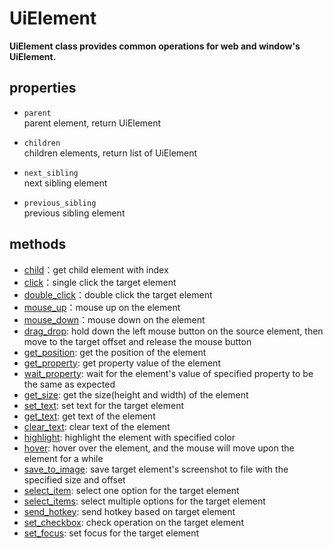 # UiElement <!-- {docsify-ignore-all} -->
**UiElement class provides common operations for web and window's UiElement.**  

## properties

- `parent`   
    parent element, return UiElement

- `children`  
    children elements, return list of UiElement

- `next_sibling`  
    next sibling element

- `previous_sibling`  
    previous sibling element

## methods
- [child](/doc/api/python/uielement/child.md)：get child element with index
- [click](/doc/api/python/uielement/click.md)：single click the target element
- [double_click](/doc/api/python/uielement/double_click.md)：double click the target element
- [mouse_up](/doc/api/python/uielement/mouse_up.md)：mouse up on the element
- [mouse_down](/doc/api/python/uielement/mouse_down.md)：mouse down on the element
- [drag_drop](/doc/api/python/uielement/drag_drop.md): hold down the left mouse button on the source element, then move to the target offset and release the mouse button
- [get_position](/doc/api/python/uielement/get_position.md): get the position of the element
- [get_property](/doc/api/python/uielement/get_property.md): get property value of the element
- [wait_property](./doc/api/python/uielement/wait_property.md): wait for the element's value of specified property to be the same as expected
- [get_size](/doc/api/python/uielement/get_size.md): get the size(height and width) of the element
- [set_text](/doc/api/python/uielement/set_text.md): set text for the target element
- [get_text](/doc/api/python/uielement/get_text.md): get text of the element
- [clear_text](/doc/api/python/uielement/clear_text.md): clear text of the element
- [highlight](/doc/api/python/uielement/highlight.md): highlight the element with specified color
- [hover](/doc/api/python/uielement/hover.md): hover over the element, and the mouse will move upon the element for a while
- [save_to_image](/doc/api/python/uielement/save_to_image.md): save target element's screenshot to file with the specified size and offset
- [select_item](/doc/api/python/uielement/select_item.md): select one option for the target element
- [select_items](/doc/api/python/uielement/select_items.md): select multiple options for the target element
- [send_hotkey](/doc/api/python/uielement/send_hotkey.md): send hotkey based on target element
- [set_checkbox](/doc/api/python/uielement/set_checkbox.md): check operation on the target element
- [set_focus](/doc/api/python/uielement/set_focus.md): set focus for the target element
